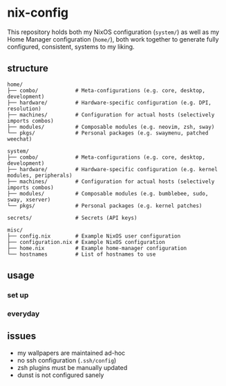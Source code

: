 # nix-config

This repository holds both my NixOS configuration (`system/`) as well as my Home
Manager configuration (`home/`), both work together to generate fully
configured, consistent, systems to my liking.

## structure
```
home/
├── combo/            # Meta-configurations (e.g. core, desktop, development)
├── hardware/         # Hardware-specific configuration (e.g. DPI, resolution)
├── machines/         # Configuration for actual hosts (selectively imports combos)
├── modules/          # Composable modules (e.g. neovim, zsh, sway)
└── pkgs/             # Personal packages (e.g. swaymenu, patched weechat)

system/
├── combo/            # Meta-configurations (e.g. core, desktop, development)
├── hardware/         # Hardware-specific configuration (e.g. kernel modules, peripherals)
├── machines/         # Configuration for actual hosts (selectively imports combos)
├── modules/          # Composable modules (e.g. bumblebee, sudo, sway, xserver)
└── pkgs/             # Personal packages (e.g. kernel patches)

secrets/              # Secrets (API keys)

misc/
├── config.nix        # Example NixOS user configuration
├── configuration.nix # Example NixOS configuration
├── home.nix          # Example home-manager configuration
└── hostnames         # List of hostnames to use
```

## usage
### set up
### everyday


## issues
* my wallpapers are maintained ad-hoc
* no ssh configuration (`.ssh/config`)
* zsh plugins must be manually updated
* dunst is not configured sanely
